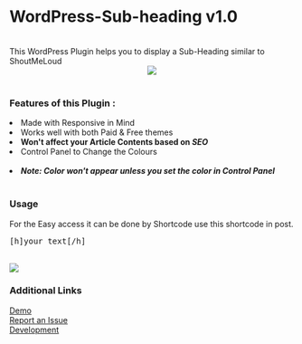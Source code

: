 # WordPress-Sub-heading v1.0
<br>
This WordPress Plugin helps you to display a Sub-Heading similar to ShoutMeLoud
<br>
<center><img src="https://github.com/the-mcnaveen/WordPress-Sub-heading/blob/master/Screenshot%20from%202016-09-17%2023:36:06.png?raw=true"></center>
<br>
<h3>Features of this Plugin :</h3>
<li> Made with Responsive in Mind</li>
<li> Works well with both Paid & Free themes</li>
<li><b>Won't affect your Article Contents based on <i>SEO</i></b></li>
<li> Control Panel to Change the Colours</li>
<br>
<li><b><i>Note: Color won't appear unless you set the color in Control Panel</i></b></li>
<br>
<h3>Usage</h3>
For the Easy access it can be done by Shortcode
use this shortcode in post.
<br>
<pre>[h]your text[/h]</pre>
<br>
<img src="https://github.com/the-mcnaveen/WordPress-Sub-heading/blob/master/32.png?raw=true">
<br>
<h3>Additional Links</h3>
<a href="http://bit.ly/2cuO8Bn">Demo</a>
<br>
<a href="http://bit.ly/2cFydkX">Report an Issue</a>
<br>
<a href="http://bit.ly/2cgUWWW">Development</a>
